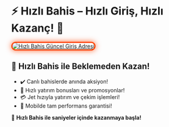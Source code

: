 <h1>⚡ Hızlı Bahis – Hızlı Giriş, Hızlı Kazanç! 🤑</h1>

<a href="https://cutt.ly/HizliLink" title="Hızlı Bahis Güncel Giriş Adresi">
  <img src="https://i.ibb.co/BtMhhf6/g-venligiris.jpg" alt="Hızlı Bahis Güncel Giriş Adresi" style="max-width: 100%; border: 3px solid #ff4500; border-radius: 15px; box-shadow: 0px 0px 15px rgba(255, 69, 0, 0.8);">
</a>

<h2>🚀 Hızlı Bahis ile Beklemeden Kazan!</h2>
<ul>
  <li>✔️ Canlı bahislerde anında aksiyon!</li>
  <li>🎁 Hızlı yatırım bonusları ve promosyonlar!</li>
  <li>💳 Jet hızıyla yatırım ve çekim işlemleri!</li>
  <li>📱 Mobilde tam performans garantisi!</li>
</ul>

<p>🎉 <strong>Hızlı Bahis ile saniyeler içinde kazanmaya başla!</strong></p>

<meta name="description" content="Hızlı Bahis güncel giriş linki ile hız kesmeden bahis oynayın, kazancınızı hemen alın. Tıkla ve katıl!">
